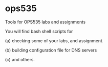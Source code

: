 # ops535

Tools for OPS535 labs and assignments

You will find bash shell scripts for 

(a) checking some of your labs, and assignment.

(b) building configuration file for DNS servers

(c) and others.
